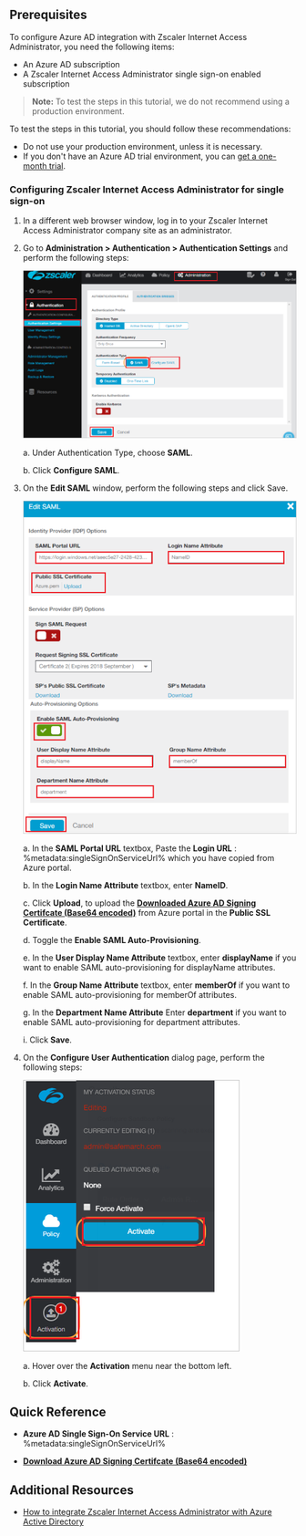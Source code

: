## Prerequisites

To configure Azure AD integration with Zscaler Internet Access Administrator, you need the following items:

- An Azure AD subscription
- A Zscaler Internet Access Administrator single sign-on enabled subscription

> **Note:**
> To test the steps in this tutorial, we do not recommend using a production environment.

To test the steps in this tutorial, you should follow these recommendations:

- Do not use your production environment, unless it is necessary.
- If you don't have an Azure AD trial environment, you can [get a one-month trial](https://azure.microsoft.com/pricing/free-trial/).

### Configuring Zscaler Internet Access Administrator for single sign-on

1. In a different web browser window, log in to your Zscaler Internet Access Administrator company site as an administrator.

2. Go to **Administration > Authentication > Authentication Settings** and perform the following steps:
   
	![Administration](./media/ic800206.png "Administration")

	a. Under Authentication Type, choose **SAML**.

	b. Click **Configure SAML**.

3. On the **Edit SAML** window, perform the following steps and click Save.  
   			
	![Manage Users & Authentication](./media/ic800208.png "Manage Users & Authentication")
	
	a. In the **SAML Portal URL** textbox, Paste the **Login URL** : %metadata:singleSignOnServiceUrl% which you have copied from Azure portal.

	b. In the **Login Name Attribute** textbox, enter **NameID**.

	c. Click **Upload**, to  upload the **[Downloaded Azure AD Signing Certifcate (Base64 encoded)](%metadata:certificateDownloadBase64Url%)** from Azure portal in the **Public SSL Certificate**.

	d. Toggle the **Enable SAML Auto-Provisioning**.

	e. In the **User Display Name Attribute** textbox, enter **displayName** if you want to enable SAML auto-provisioning for displayName attributes.

	f. In the **Group Name Attribute** textbox, enter **memberOf** if you want to enable SAML auto-provisioning for memberOf attributes.

	g. In the **Department Name Attribute** Enter **department** if you want to enable SAML auto-provisioning for department attributes.

	i. Click **Save**.

4. On the **Configure User Authentication** dialog page, perform the following steps:

    ![Administration](./media/ic800207.png)

	a. Hover over the **Activation** menu near the bottom left.

    b. Click **Activate**.

## Quick Reference

* **Azure AD Single Sign-On Service URL** : %metadata:singleSignOnServiceUrl%

* **[Download Azure AD Signing Certifcate (Base64 encoded)](%metadata:certificateDownloadBase64Url%)**



## Additional Resources

* [How to integrate Zscaler Internet Access Administrator with Azure Active Directory](https://docs.microsoft.com/azure/active-directory/saas-apps/zscaler-internet-access-administrator-tutorial)
